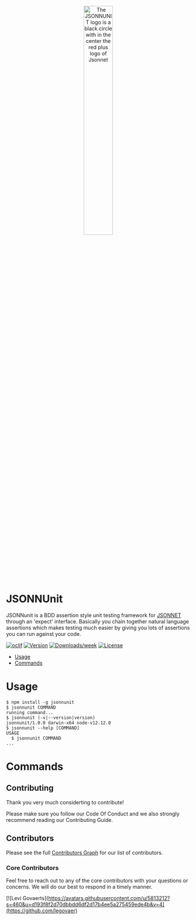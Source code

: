 <p align="center">
  <img src="https://raw.githubusercontent.com/scalecity/jsonnunit/master/docs/images/banner-jsonnunit.png" alt="The JSONNUNIT logo is a black circle with in the center the red plus logo of Jsonnet" width="40%">
</p>

# JSONNUnit

JSONNunit is a BDD assertion style unit testing framework for
[JSONNET](https://jsonnet.org/) through an 'expect' interface. Basically you
chain together natural language assertions which makes testing much easier by
giving you lots of assertions you can run against your code.


[![oclif](https://img.shields.io/badge/cli-oclif-brightgreen.svg)](https://oclif.io)
[![Version](https://img.shields.io/npm/v/jsonnunit.svg)](https://npmjs.org/package/jsonnunit)
[![Downloads/week](https://img.shields.io/npm/dw/jsonnunit.svg)](https://npmjs.org/package/jsonnunit)
[![License](https://img.shields.io/npm/l/jsonnunit.svg)](https://github.com/legovaer/jsonnunit/blob/master/package.json)

<!-- toc -->
* [Usage](#usage)
* [Commands](#commands)
<!-- tocstop -->
# Usage
<!-- usage -->
```sh-session
$ npm install -g jsonnunit
$ jsonnunit COMMAND
running command...
$ jsonnunit (-v|--version|version)
jsonnunit/1.0.0 darwin-x64 node-v12.12.0
$ jsonnunit --help [COMMAND]
USAGE
  $ jsonnunit COMMAND
...
```
<!-- usagestop -->
# Commands
<!-- commands -->

<!-- commandsstop -->

## Contributing

Thank you very much considerting to contribute!

Please make sure you follow our Code Of Conduct and we also strongly recommend
reading our Contributing Guide.

## Contributors

Please see the full
[Contributors Graph](https://github.com/legovaer/jsonnunit/graphs/contributors)
for our list of contributors.

### Core Contributors

Feel free to reach out to any of the core contributors with your questions or
concerns. We will do our best to respond in a timely manner.

[![Levi Govaerts](https://avatars.githubusercontent.com/u/5813212?s=460&u=d193f8f2d70dbbdd6df2d17b4ee5a275459ede4b&v=4](https://github.com/legovaer)
